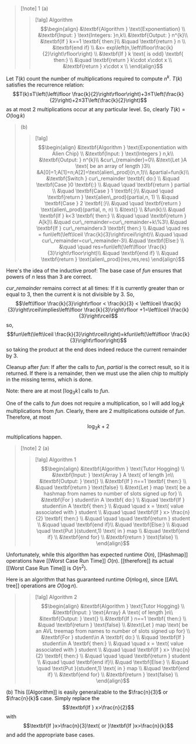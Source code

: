 >[!note] 1
(a) 
>>[!alg]  Algorithm
>>$$\begin{align}
&\textbf{Algorithm } \text{Exponentiation} \\
&\textbf{Input: } \text{Integers: }n,k\\
&\textbf{Output: } n^{k}\\
&\textbf{If } k==1 \textbf{ then:}\\
&\quad \textbf{return } n \\
&\textbf{end if} \\
&x= exp\left(n,\left\lfloor\frac{k}{2}\right\rfloor\right) \\
&\textbf{If } k \text{ is odd} \textbf{ then:} \\
&\quad \textbf{return } k\cdot x\cdot x \\
&\textbf{return } x\cdot x \\
\end{align}$$
>
Let $T(k)$ count the number of multiplications required to compute $n^{k}$. $T(k)$ satisfies the recurrence relation: $$T(k)≤T\left(\left\lfloor \frac{k}{2}\right\rfloor\right)+3≤T\left(\frac{k}{2}\right)+2≤3T\left(\frac{k}{2}\right)$$as at most $2$ multiplications occur at any particular level. So, clearly $T(k)=O(\log k)$
>
>(b) 
>>[!alg]
>>$$\begin{align}
&\textbf{Algorithm } \text{Exponentiation with Alien Chip} \\
&\textbf{Input: } \text{Integers } n,k\\
&\textbf{Output: } n^{k}\\
&cur\_{remainder}=0\\
&\text{Let }A \text{ be an array of length }3\\
&A[0]=1;A[1]=n;A[2]=\text{alien\_prod}(n,n,1)\\
&partial=fun(k)\\
&\textbf{Switch } cur\_remainder \textbf{ do:} \\
&\quad \textbf{Case }0 \textbf{:} \\
&\quad \quad \textbf{return } partial \\
&\quad \textbf{Case } 1 \textbf{:}\\
&\quad \quad \textbf{return } \text{alien\_prod}(partial,n, 1) \\
&\quad \textbf{Case } 2 \textbf{:}\\
&\quad \quad \textbf{return } \text{alien\_prod}(partial, n, n) \\
&\text{} \\
&fun(k):\\
&\quad \textbf{If } k<3 \textbf{ then:} \\
&\quad \quad \textbf{return } A[k]\\
&\quad cur\_remainder=cur\_remainder+k\%3\\
&\quad \textbf{If } cur\_remainder≥3 \textbf{ then:} \\
&\quad \quad res = fun\left(\left\lceil \frac{k}{3}\right\rceil\right)\\
&\quad \quad cur\_remainder=cur\_remainder-3\\
&\quad \textbf{Else:} \\
&\quad \quad res=fun\left(\left\lfloor \frac{k}{3}\right\rfloor\right)\\
&\quad \textbf{end if} \\
&\quad \textbf{return } \text{alien\_prod}(res,res,res)
\end{align}$$
>
Here's the idea of the inductive proof:
The base case of $fun$ ensures that powers of $n$ less than $3$ are correct. 
>
$cur\_remainder$ remains correct at all times: If it is currently greater than or equal to $3$, then the current $k$ is not divisible by $3$. So, $$\left\lfloor \frac{k}{3}\right\rfloor < \frac{k}{3} < \left\lceil \frac{k}{3}\right\rceil\implies\left\lfloor \frac{k}{3}\right\rfloor +1=\left\lceil \frac{k}{3}\right\rceil$$so, $$fun\left(\left\lceil \frac{k}{3}\right\rceil\right)=kfun\left(\left\lfloor \frac{k}{3}\right\rfloor\right)$$so taking the product at the end does indeed reduce the current remainder by $3$.
>
Cleanup after $fun$: If after the calls to $fun$, $partial$ is the correct result, so it is returned. If there is a remainder, then we must use the alien chip to multiply in the missing terms, which is done.
>
Note: there are at most $\left\lceil\log_{3}k\right\rceil$ calls to $fun$.
>
One of the calls to $fun$ does not require a multiplication, so I will add $\log_{3}k$ multiplications from $fun$. Clearly, there are $2$ multiplications outside of $fun$. Therefore, at most $$\log_{3}k+2$$multiplications happen.

>[!note] 2
>(a) 
>>[!alg] Algorithm 1
>>$$\begin{align}
&\textbf{Algorithm } \text{Tutor Hogging} \\
&\textbf{Input: } \text{Array } A \text{ of length }n\\
&\textbf{Output: } \text{} \\
&\textbf{If } n==1 \textbf{ then:} \\
&\quad \textbf{return } \text{false} \\
&\text{Let } map \text{ be a hashmap from names to number of slots signed up for} \\
&\textbf{For } student\in A \textbf{ do:} \\
&\quad \textbf{If } student\in A \textbf{ then:} \\
&\quad \quad x = \text{ value associated with } student \\
&\quad \quad \textbf{If } x> \frac{n}{2} \textbf{ then:} \\
&\quad \quad \quad \textbf{return } student \\
&\quad \quad \textbf{end if}\\
&\quad \textbf{Else:} \\
&\quad \quad \text{Put }(student,1) \text{ in } map \\
&\quad \textbf{end if} \\
&\textbf{end for} \\
&\textbf{return } \text{false} \\
\end{align}$$
>
Unfortunately, while this algorithm has expected runtime $O(n)$, [[Hashmap]] operations have [[Worst Case Run Time]] $O(n)$. [[therefore]] its actual [[Worst Case Run Time]] is $O(n^{2})$.
>
Here is an algorithm that has guaranteed runtime $O(n\log n)$, since [[AVL tree]] operations are $O(\log n)$.
>
>>[!alg] Algorithm 2
>>$$\begin{align}
&\textbf{Algorithm } \text{Tutor Hogging} \\
&\textbf{Input: } \text{Array} A \text{ of length }n\\
&\textbf{Output: } \text{} \\
&\textbf{If } n==1 \textbf{ then:} \\
&\quad \textbf{return } \text{false} \\
&\text{Let } map \text{ be an AVL treemap from names to number of slots signed up for} \\
&\textbf{For } student\in A \textbf{ do:} \\
&\quad \textbf{If } student\in A \textbf{ then:} \\
&\quad \quad x = \text{ value associated with } student \\
&\quad \quad \textbf{If } x> \frac{n}{2} \textbf{ then:} \\
&\quad \quad \quad \textbf{return } student \\
&\quad \quad \textbf{end if}\\
&\quad \textbf{Else:} \\
&\quad \quad \text{Put }(student,1) \text{ in } map \\
&\quad \textbf{end if} \\
&\textbf{end for} \\
&\textbf{return } \text{false} \\
\end{align}$$
>
(b) This [[Algorithm]] is easily generalizable to the $\frac{n}{3}$ or $\frac{n}{k}$ case. Simply replace the $$\textbf{If } x>\frac{n}{2}$$ with $$\textbf{If }x>\frac{n}{3}\text{ or }\textbf{If }x>\frac{n}{k}$$
and add the appropriate base cases.
